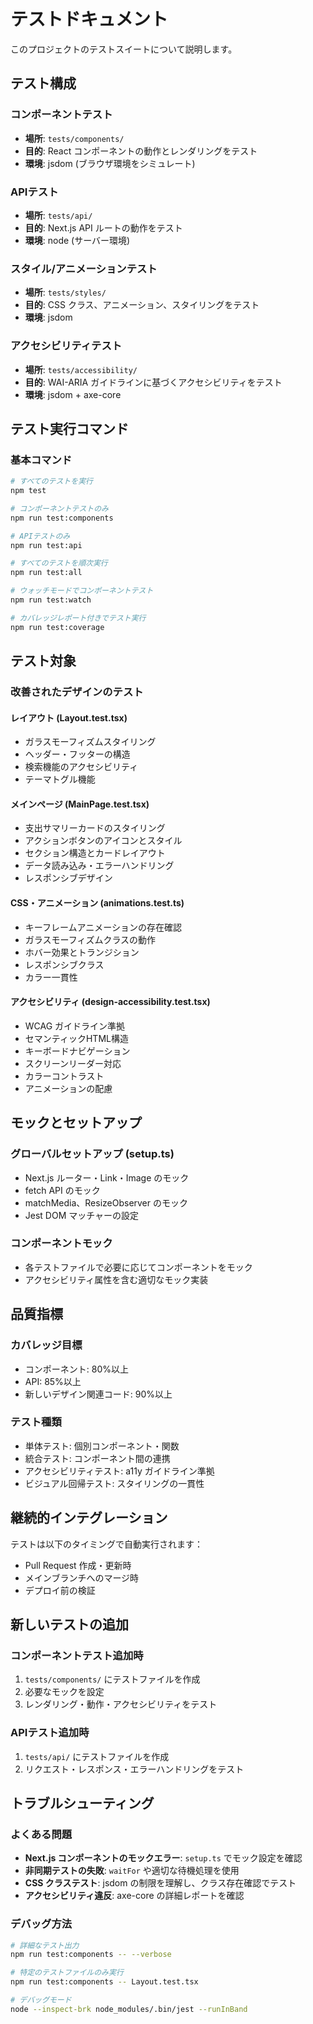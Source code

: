 # テストドキュメント

このプロジェクトのテストスイートについて説明します。

## テスト構成

### コンポーネントテスト
- **場所**: `tests/components/`
- **目的**: React コンポーネントの動作とレンダリングをテスト
- **環境**: jsdom (ブラウザ環境をシミュレート)

### APIテスト
- **場所**: `tests/api/`
- **目的**: Next.js API ルートの動作をテスト
- **環境**: node (サーバー環境)

### スタイル/アニメーションテスト
- **場所**: `tests/styles/`
- **目的**: CSS クラス、アニメーション、スタイリングをテスト
- **環境**: jsdom

### アクセシビリティテスト
- **場所**: `tests/accessibility/`
- **目的**: WAI-ARIA ガイドラインに基づくアクセシビリティをテスト
- **環境**: jsdom + axe-core

## テスト実行コマンド

### 基本コマンド
```bash
# すべてのテストを実行
npm test

# コンポーネントテストのみ
npm run test:components

# APIテストのみ
npm run test:api

# すべてのテストを順次実行
npm run test:all

# ウォッチモードでコンポーネントテスト
npm run test:watch

# カバレッジレポート付きでテスト実行
npm run test:coverage
```

## テスト対象

### 改善されたデザインのテスト

#### レイアウト (Layout.test.tsx)
- ガラスモーフィズムスタイリング
- ヘッダー・フッターの構造
- 検索機能のアクセシビリティ
- テーマトグル機能

#### メインページ (MainPage.test.tsx)
- 支出サマリーカードのスタイリング
- アクションボタンのアイコンとスタイル
- セクション構造とカードレイアウト
- データ読み込み・エラーハンドリング
- レスポンシブデザイン

#### CSS・アニメーション (animations.test.ts)
- キーフレームアニメーションの存在確認
- ガラスモーフィズムクラスの動作
- ホバー効果とトランジション
- レスポンシブクラス
- カラー一貫性

#### アクセシビリティ (design-accessibility.test.tsx)
- WCAG ガイドライン準拠
- セマンティックHTML構造
- キーボードナビゲーション
- スクリーンリーダー対応
- カラーコントラスト
- アニメーションの配慮

## モックとセットアップ

### グローバルセットアップ (setup.ts)
- Next.js ルーター・Link・Image のモック
- fetch API のモック
- matchMedia、ResizeObserver のモック
- Jest DOM マッチャーの設定

### コンポーネントモック
- 各テストファイルで必要に応じてコンポーネントをモック
- アクセシビリティ属性を含む適切なモック実装

## 品質指標

### カバレッジ目標
- コンポーネント: 80%以上
- API: 85%以上
- 新しいデザイン関連コード: 90%以上

### テスト種類
- 単体テスト: 個別コンポーネント・関数
- 統合テスト: コンポーネント間の連携
- アクセシビリティテスト: a11y ガイドライン準拠
- ビジュアル回帰テスト: スタイリングの一貫性

## 継続的インテグレーション

テストは以下のタイミングで自動実行されます：
- Pull Request 作成・更新時
- メインブランチへのマージ時
- デプロイ前の検証

## 新しいテストの追加

### コンポーネントテスト追加時
1. `tests/components/` にテストファイルを作成
2. 必要なモックを設定
3. レンダリング・動作・アクセシビリティをテスト

### APIテスト追加時
1. `tests/api/` にテストファイルを作成
2. リクエスト・レスポンス・エラーハンドリングをテスト

## トラブルシューティング

### よくある問題
- **Next.js コンポーネントのモックエラー**: `setup.ts` でモック設定を確認
- **非同期テストの失敗**: `waitFor` や適切な待機処理を使用
- **CSS クラステスト**: jsdom の制限を理解し、クラス存在確認でテスト
- **アクセシビリティ違反**: axe-core の詳細レポートを確認

### デバッグ方法
```bash
# 詳細なテスト出力
npm run test:components -- --verbose

# 特定のテストファイルのみ実行
npm run test:components -- Layout.test.tsx

# デバッグモード
node --inspect-brk node_modules/.bin/jest --runInBand
```